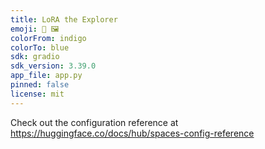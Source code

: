 ```yaml
---
title: LoRA the Explorer
emoji: 🔎 🖼️
colorFrom: indigo
colorTo: blue
sdk: gradio
sdk_version: 3.39.0
app_file: app.py
pinned: false
license: mit
---
```


Check out the configuration reference at https://huggingface.co/docs/hub/spaces-config-reference
